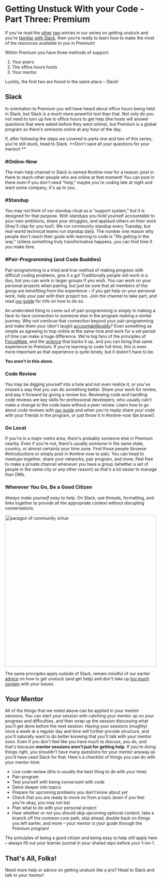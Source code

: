 # Getting Unstuck With your Code - Part Three: Premium

If you've read the [other](https://github.com/codecademy-coaches/premium-supplemental-repo/blob/master/general-advice/05-getting-unstuck-part-one.md) [two](https://github.com/codecademy-coaches/premium-supplemental-repo/blob/master/general-advice/06-getting-unstuck-part-two.md) entries in our series on getting unstuck and you're [familiar with Slack](https://github.com/codecademy-coaches/premium-supplemental-repo/blob/master/general-advice/07-how-to-use-slack.md), then you're ready to learn how to make the most of the resources available to you in Premium!

Within Premium you have three methods of support:

1. Your peers
2. The office hours hosts
3. Your mentor

Luckily, the first two are found in the same place – Slack!

## Slack

In orientation to Premium you will have heard about office hours being held in Slack, but Slack is a much more powerful tool than that.  Not only do you not need to turn up live to office hours to get help (the hosts will answer questions that were asked before they went online), but Premium is a global program so there's _someone_ online at any hour of the day.

If, after following the steps we covered in parts one and two of this series, you're still stuck, head to Slack.  **Don't save all your questions for your mentor! **

### #Online-Now

The main help channel in Slack is named #online-now for a reason: post in there to reach other people who are online at that moment!  You can post in there even if you don't need "help," maybe you're coding late at night and want some company, it's up to you.

### #Standup

You may not think of our standup ritual as a "support system," but it is designed for that purpose.  With standups you hold yourself accountable to your own ambitions, share your struggles, and applaud others on their work (they'll clap for you too!).  We run community standup every Tuesday, but real-world technical teams run standup daily.  The number one reason why people don't reach their goals with learning to code is "life getting in the way."  Unless something truly transformative happens, you can find time if you make time.

### #Pair-Programming (and Code Buddies)

Pair-programming is a tried and true method of making progress with difficult coding problems, give it a go!  Traditionally people will work in a duo, but you can work in larger groups if you wish.  You can work on your personal projects when pairing, but just be sure that all members of the group are benefiting from the experience – if you get help on your personal work, help your pair with their project too.  Join the channel to take part, and read [our guide](https://github.com/codecademy-coaches/premium-supplemental-repo/blob/master/group-coding-how-to/pair-programming-guide.md) for info on how to do so.

An underrated thing to come out of pair-programming is simply in making a face-to-face connection to someone else in the program making a similar journey.  Why not continue that connection beyond your pair-programming and make them your (don't laugh) [accountabilibuddy](http://forgingleaders.com/why-you-need-an-accountabilibuddy-and-how-to-find-one/)?  Even something as simple as agreeing to hop online at the same time and work for a set period of time can make a huge difference.  We're big fans of the principles of [FocusMate](https://www.focusmate.com/), and the [science](https://www.focusmate.com/science) that backs it up, and you can bring that same experience to Premium.  If you're learning to code full-time, this is even more important as that experience is quite lonely, but it doesn't have to be.

**You aren't in this alone.**

### Code Review

You may be digging yourself into a hole and not even realize it, or you've missed a way that you can do something better.  Share your work for review, and pay it forward by giving a review too.  Reviewing code and handling code reviews are key skills for professional developers, who usually can't make a change to the code base without a peer review.  Learn how to go about code reviews with [our guide](https://github.com/codecademy-coaches/premium-supplemental-repo/blob/master/group-coding-how-to/code-review-guide.md) and when you're ready share your code with your friends in the program, or just throw it in #online-now (be brave!).

### Go Local

If you're in a major metro area, there's probably someone else in Premium nearby.  Even if you're not, there's usually someone in the same state, country, or almost certainly your time zone.  Find those people (browse #introductions or simply post in #online-now to ask).  You can head to meetups together, share your networks, pair program, and more.  Feel free to make a private channel whenever you have a group (whether a set of people in the same city or any other reason) as that's a lot easier to manage than DMs.

### Wherever You Go, Be a Good Citizen

_Always make yourself easy to help_. On Slack, use threads, formatting, and links together to provide all the appropriate context without disrupting conversations.

<img src="https://i.imgur.com/XtxP435.png" alt="paragon of community virtue" width="500">

The same principles apply outside of Slack, remain mindful of our earlier [advice](https://github.com/codecademy-coaches/premium-supplemental-repo/blob/master/general-advice/05-getting-unstuck-part-one.md) on how to get unstuck (and get help) and don't take up [too much oxygen](https://i.imgur.com/rfKUxRW.png) with your issues.

## Your Mentor

All of the things that we noted above can be applied in your mentor sessions.  You can start your session with catching your mentor up on your progress and difficulties, and then wrap up the session discussing what you'll get done before the next session.  Having your sessions (roughly) once a week at a regular day and time will further provide structure, and you'll naturally want to do better knowing that you'll talk with your mentor soon.  Even if you don't feel like you have much to discuss, you do, and that's because **mentor sessions aren't just for getting help**.  If you're doing things right, you shouldn't have many questions for your mentor anyway as you'd have used Slack for that.  Here's a checklist of things you can do with your mentor time:

* Live code review (this is usually the best thing to do with your time)
* Pair-program
* Test yourself with being _conversant_ with code
* Delve deeper into topics
* Prepare for upcoming problems you don't know about yet
* Check that you are ready to move on from a topic (even if you feel you're okay, you may not be)
* Plan what to do with your personal project
* Hear whether or not you should skip upcoming optional content, take a branch off the common core path, skip ahead, double back on things you left earlier, and more – your mentor is your guide through the Premium program!

The principles of being a good citizen and being easy to help still apply here – always fill out your learner journal in your shared repo before your 1-on-1.

## That's All, Folks!

Need more help or advice on getting unstuck like a pro?  Head to Slack and talk to your mentor!
